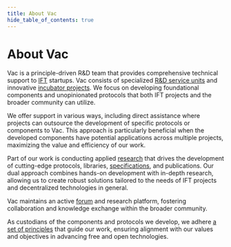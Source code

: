 ```yaml
---
title: About Vac
hide_table_of_contents: true
---
```

# About Vac

Vac is a principle-driven R&D team that provides comprehensive technical support to [IFT](https://free.technology) startups.
Vac consists of specialized [R&D service units](/vsus) and innovative [incubator projects](/vips).
We focus on developing foundational components and unopinionated protocols that both IFT projects and the broader community can utilize.

We offer support in various ways, including direct assistance where projects can outsource the development of specific protocols or components to Vac.
This approach is particularly beneficial when the developed components have potential applications across multiple projects,
maximizing the value and efficiency of our work.

Part of our work is conducting applied [research](/research) that drives the development of cutting-edge protocols, libraries, [specifications](https://rfc.vac.dev/), and publications.
Our dual approach combines hands-on development with in-depth research, allowing us to create robust solutions tailored to the needs of IFT projects and decentralized technologies in general.

Vac maintains an active [forum](https://forum.vac.dev/) and research platform, fostering collaboration and knowledge exchange within the broader community.

As custodians of the components and protocols we develop, we adhere [a set of principles](/principles) that guide our work,
ensuring alignment with our values and objectives in advancing free and open technologies.

